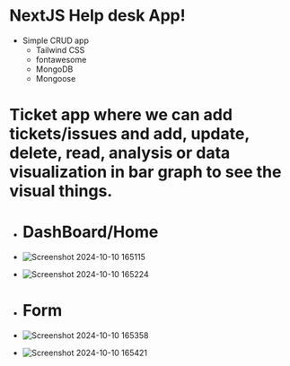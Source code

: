 # NextJS Help desk App!

- Simple CRUD app
  - Tailwind CSS
  - fontawesome
  - MongoDB
  - Mongoose

# Ticket app where we can add tickets/issues and add, update, delete, read, analysis or data visualization in bar graph to see the visual things.
- # DashBoard/Home
  
- ![Screenshot 2024-10-10 165115](https://github.com/user-attachments/assets/69c2f285-a7a2-42c1-94b7-53aa82a87341)

- ![Screenshot 2024-10-10 165224](https://github.com/user-attachments/assets/812c5671-6629-4126-b1f2-c110516bb07c)



- # Form
  
- ![Screenshot 2024-10-10 165358](https://github.com/user-attachments/assets/c5f98718-29fb-4224-947d-2b4e5881f4c0)
  
- ![Screenshot 2024-10-10 165421](https://github.com/user-attachments/assets/4d9347d4-9006-43bf-8da2-3860ab7f2ce0)

